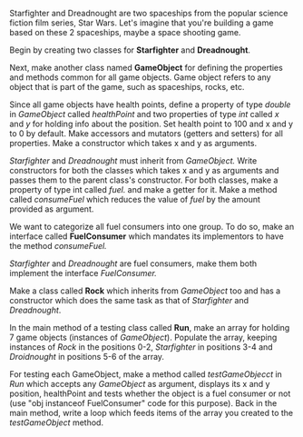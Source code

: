 Starfighter and Dreadnought are two spaceships from the popular science fiction film series, Star Wars. Let's imagine that you're building a game based on these 2 spaceships, maybe a space shooting game.

Begin by creating two classes for **Starfighter** and **Dreadnought**.

Next, make another class named **GameObject** for defining the properties and methods common for all game objects. Game object refers to any object that is part of the game, such as spaceships, rocks, etc.

Since all game objects have health points, define a property of type *double* in *GameObject* called *healthPoint* and two properties of type *int* called *x* and *y* for holding info about the position. 
Set health point to 100 and x and y to 0 by default.
Make accessors and mutators (getters and setters) for all properties.
Make a constructor which takes x and y as arguments.

*Starfighter* and *Dreadnought* must inherit from *GameObject.*
Write constructors for both the classes which takes x and y as arguments and passes them to the parent class's constructor.
For both classes, make a property of type int called *fuel.* and make a getter for it.
Make a method called *consumeFuel* which reduces the value of *fuel* by the amount provided as argument.

We want to categorize all fuel consumers into one group. To do so, make an interface called **FuelConsumer** which mandates its implementors to have the method *consumeFuel.*

*Starfighter* and *Dreadnought* are fuel consumers, make them both implement the interface *FuelConsumer.*

Make a class called **Rock** which inherits from *GameObject* too and has a constructor which does the same task as that of *Starfighter* and *Dreadnought*.

In the main method of a testing class called **Run**, make an array for holding 7 game objects (instances of *GameObject*). Populate the array, keeping instances of *Rock* in the positions 0-2, *Starfighter* in positions 3-4 and *Droidnought* in positions 5-6 of the array.

For testing each GameObject, make a method called *testGameObjecct* in *Run* which accepts any *GameObject* as argument, displays its x and y position, healthPoint and tests whether the object is a fuel consumer or not (use "obj instanceof FuelConsumer" code for this purpose).
Back in the main method, write a loop which feeds items of the array you created to the *testGameObject* method.